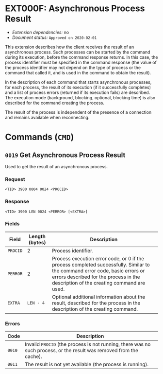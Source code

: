 # EXT000F: Asynchronous Process Result

* *Extension dependencies:* no
* *Document status:* `Approved on 2020-02-01`

This extension describes how the client receives the result of an asynchronous process. Such processes can be started by the command during its execution, before the command response returns. In this case, the process identifier must be specified in the command response (the value of the process identifier may not depend on the type of process or the command that called it, and is used in the command to obtain the result).

In the description of each command that starts asynchronous processes, for each process, the result of its execution (if it successfully completes) and a list of process errors (returned if its execution fails) are described. The execution mode (background, blocking, optional, blocking time) is also described for the command creating the process.

The result of the process is independent of the presence of a connection and remains available when reconnecting.


# Commands (`CMD`)


## `0019` Get Asynchronous Process Result

Used to get the result of an asynchronous process.

### Request

```
<TID> 3900 0004 0024 <PROCID>
```

### Response

```
<TID> 3900 LEN 0024 <PERROR> [<EXTRA>]
```

### Fields

Field    | Length (bytes) | Description
---------|----------------|------------
`PROCID` | 2              | Process identifier.
`PERROR` | 2              | Process execution error code, or 0 if the process completed successfully. Similar to the command error code, basic errors or errors described for the process in the description of the creating command are used.
`EXTRA`  | `LEN - 4`      | Optional additional information about the result, described for the process in the description of the creating command.

### Errors

Code   | Description
-------|------------
`0010` | Invalid `PROCID` (the process is not running, there was no such process, or the result was removed from the cache).
`0011` | The result is not yet available (the process is running).
